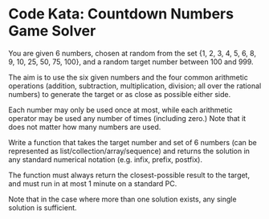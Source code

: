 # Code Kata: Countdown Numbers Game Solver

You are given 6 numbers, chosen at random from the set {1, 2, 3, 4, 5, 6, 8, 9, 10, 25, 50, 75, 100}, 
and a random target number between 100 and 999. 

The aim is to use the six given numbers and the four common arithmetic operations 
(addition, subtraction, multiplication, division; all over the rational numbers) to generate the target
or as close as possible either side. 

Each number may only be used once at most, while each arithmetic operator may be used any number of times 
(including zero.) Note that it does not matter how many numbers are used.

Write a function that takes the target number and set of 6 numbers (can be represented as list/collection/array/sequence) 
and returns the solution in any standard numerical notation (e.g. infix, prefix, postfix). 

The function must always return the closest-possible result to the target, 
and must run in at most 1 minute on a standard PC. 

Note that in the case where more than one solution exists, any single solution is sufficient.
